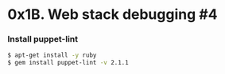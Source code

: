 # 0x1B. Web stack debugging #4

### Install puppet-lint
```bash
$ apt-get install -y ruby
$ gem install puppet-lint -v 2.1.1
```
